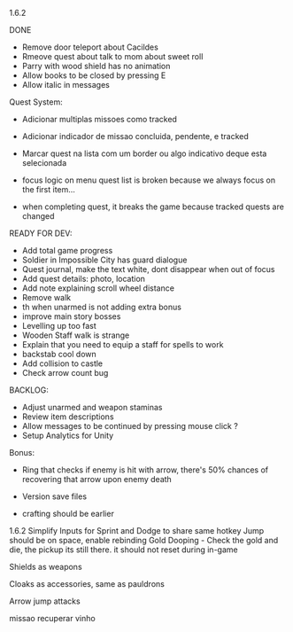 
1.6.2

DONE
- Remove door teleport about Cacildes
- Rmeove quest about talk to mom about sweet roll
- Parry with wood shield has no animation
- Allow books to be closed by pressing E
- Allow italic in messages

Quest System:
- Adicionar multiplas missoes como tracked
- Adicionar indicador de missao concluida, pendente, e tracked 
- Marcar quest na lista com um border ou algo indicativo deque esta selecionada

- focus logic on menu quest list is broken because we always focus on the first item...
- when completing quest, it breaks the game because tracked quests are changed



READY FOR DEV:
- Add total game progress
- Soldier in Impossible City has guard dialogue
- Quest journal, make the text white, dont disappear when out of focus
- Add quest details: photo, location
- Add note explaining scroll wheel distance
- Remove walk
- th when unarmed is not adding extra bonus
- improve main story bosses
- Levelling up too fast
- Wooden Staff walk is strange
- Explain that you need to equip a staff for spells to work
- backstab cool down
- Add collision to castle
 - Check arrow count bug


BACKLOG:
- Adjust unarmed and weapon staminas
- Review item descriptions
- Allow messages to be continued by pressing mouse click ?
- Setup Analytics for Unity

Bonus:
- Ring that checks if enemy is hit with arrow, there's 50% chances of recovering that arrow upon enemy death
- Version save files

- crafting should be earlier

1.6.2
Simplify Inputs for Sprint and Dodge to share same hotkey
Jump should be on space, enable rebinding
Gold Dooping - Check the gold and die, the pickup its still there. it should not reset during in-game

Shields as weapons

Cloaks as accessories, same as pauldrons

Arrow jump attacks


missao recuperar vinho
